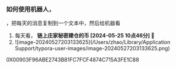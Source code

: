 ### 如何使用机器人，

 ，把每天的消息复制到一个文本中，然后给机器看



1. 每天看， **链上庄家秘密建仓的币 [2024-05-25 10点46分] 💎**
2. ![image-20240527203133625](/Users/zhao/Library/Application Support/typora-user-images/image-20240527203133625.png)

0X00903F96ABE2743B81FC7FCF4874C715A3FE1C88